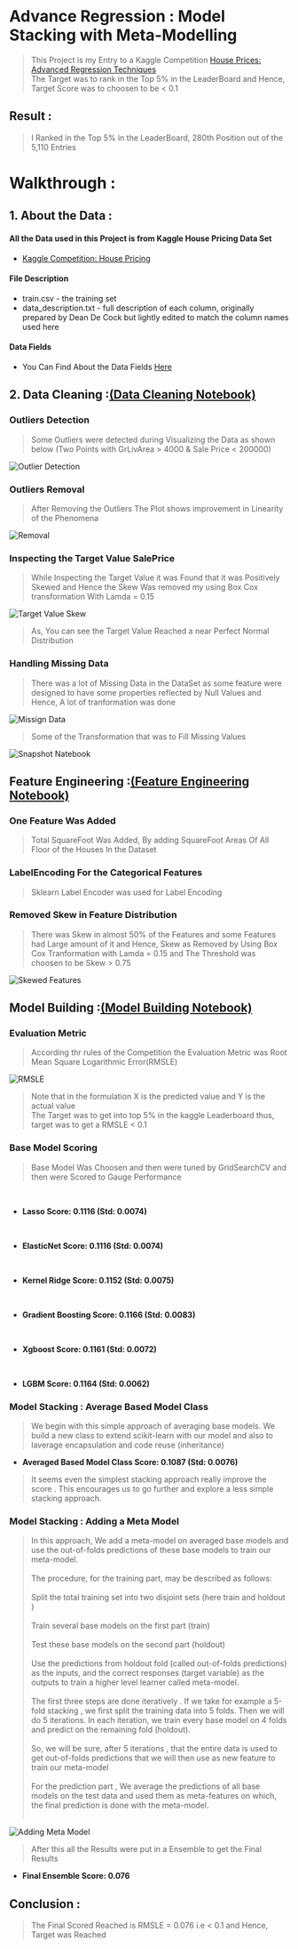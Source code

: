 # Advance Regression : Model Stacking with Meta-Modelling
> This Project is my Entry to a Kaggle Competition [House Prices: Advanced Regression Techniques](https://www.kaggle.com/c/house-prices-advanced-regression-techniques)<br>
The Target was to rank in the Top 5% in the LeaderBoard and Hence, Target Score was to choosen to be < 0.1 

## Result : 
> I Ranked in the Top 5% in the LeaderBoard, 280th Position out of the 5,110 Entries

# Walkthrough :

## 1. About the Data :

#### All the Data used in this Project is from Kaggle House Pricing Data Set

- [Kaggle Competition: House Pricing](https://www.kaggle.com/c/house-prices-advanced-regression-techniques/data)

#### File Description 

- train.csv - the training set
- data_description.txt - full description of each column, originally prepared by Dean De Cock but lightly edited to match the column names used here

#### Data Fields

- You Can Find About the Data Fields [Here](https://github.com/ITrustNumbers/Advance_Regression_Model_Stacking_Kaggle/tree/master/Original_DataSet)

## 2. Data Cleaning :[(Data Cleaning Notebook)](https://github.com/ITrustNumbers/Advance_Regression_Model_Stacking_Kaggle/blob/master/Data%20Cleaning.ipynb)

### Outliers Detection 

> Some Outliers were detected during Visualizing the Data as shown below (Two Points with GrLivArea > 4000 & Sale Price < 200000)

![Outlier Detection](https://github.com/ITrustNumbers/Advance_Regression_Model_Stacking_Kaggle/blob/master/Visualizations/Checking_Outliers.png)

### Outliers Removal

> After Removing the Outliers The Plot shows improvement in Linearity of the Phenomena

![Removal](https://github.com/ITrustNumbers/Advance_Regression_Model_Stacking_Kaggle/blob/master/Visualizations/Removed_Outliers.png)

### Inspecting the Target Value SalePrice 

> While Inspecting the Target Value it was Found that it was Positively Skewed and Hence the Skew Was removed my using Box Cox transformation With Lamda = 0.15

![Target Value Skew](https://github.com/ITrustNumbers/Advance_Regression_Model_Stacking_Kaggle/blob/master/Visualizations/TargetValue_Skew.png)

> As, You can see the Target Value Reached a near Perfect Normal Distribution

### Handling Missing Data 

> There was a lot of Missing Data in the DataSet as some feature were designed to have some properties reflected by Null Values and Hence, A lot of tranformation was done

![Missign Data](https://github.com/ITrustNumbers/Advance_Regression_Model_Stacking_Kaggle/blob/master/Visualizations/MissingData_Percentage.png)

> Some of the Transformation that was to Fill Missing Values 

![Snapshot Natebook](https://github.com/ITrustNumbers/Advance_Regression_Model_Stacking_Kaggle/blob/master/_Images/Fill_MissingValues.PNG)

## Feature Engineering :[(Feature Engineering Notebook)](https://github.com/ITrustNumbers/Advance_Regression_Model_Stacking_Kaggle/blob/master/Feature%20Engineering.ipynb)

### One Feature Was Added

> Total SquareFoot Was Added, By adding SquareFoot Areas Of All Floor of the Houses In the Dataset

### LabelEncoding For the Categorical Features

> Sklearn Label Encoder was used for Label Encoding

### Removed Skew in Feature Distribution

> There was Skew in almost 50% of the Features and some Features had Large amount of it and Hence, Skew as Removed by Using Box Cox Tranformation with Lamda = 0.15 and The Threshold was choosen to be Skew > 0.75

![Skewed Features](https://github.com/ITrustNumbers/Advance_Regression_Model_Stacking_Kaggle/blob/master/_Images/Skewed_Feat.png)

## Model Building :[(Model Building Notebook)](https://github.com/ITrustNumbers/Advance_Regression_Model_Stacking_Kaggle/blob/master/Model%20Building.ipynb)

### Evaluation Metric

> According thr rules of the Competition the Evaluation Metric was Root Mean Square Logarithmic Error(RMSLE)

![RMSLE](https://github.com/ITrustNumbers/Advance_Regression_Model_Stacking_Kaggle/blob/master/_Images/RMSLE.png)

> Note that in the formulation X is the predicted value and Y is the actual value <br />
The Target was to get into top 5% in the kaggle Leaderboard thus, target was to get a RMSLE < 0.1

### Base Model Scoring
> Base Model Was Choosen and then were tuned by GridSearchCV and then were Scored to Gauge Performance 
<br />

- **Lasso Score: 0.1116 (Std: 0.0074)** 
<br />

- **ElasticNet Score: 0.1116 (Std: 0.0074)**
<br />

- **Kernel Ridge Score: 0.1152 (Std: 0.0075)**
<br />

- **Gradient Boosting Score: 0.1166 (Std: 0.0083)**
<br />

- **Xgboost Score: 0.1161 (Std: 0.0072)**
<br />

- **LGBM Score: 0.1164 (Std: 0.0062)**

### Model Stacking : Average Based Model Class

> We begin with this simple approach of averaging base models. We build a new class to extend scikit-learn with our model and also to laverage encapsulation and code reuse (inheritance)

- **Averaged Based Model Class Score: 0.1087 (Std: 0.0076)**

> It seems even the simplest stacking approach really improve the score . This encourages us to go further and explore a less simple stacking approach.

### Model Stacking : Adding a Meta Model

> In this approach, We add a meta-model on averaged base models and use the out-of-folds predictions of these base models to train our meta-model.<br><br>
The procedure, for the training part, may be described as follows:<br><br>
Split the total training set into two disjoint sets (here train and holdout )<br><br>
Train several base models on the first part (train)<br><br>
Test these base models on the second part (holdout)<br><br>
Use the predictions from holdout fold (called out-of-folds predictions) as the inputs, and the correct responses (target variable) as the outputs to train a higher level learner called meta-model.<br><br>
The first three steps are done iteratively . If we take for example a 5-fold stacking , we first split the training data into 5 folds. Then we will do 5 iterations. In each iteration, we train every base model on 4 folds and predict on the remaining fold (holdout).<br><br>
So, we will be sure, after 5 iterations , that the entire data is used to get out-of-folds predictions that we will then use as new feature to train our meta-model<br><br>
For the prediction part , We average the predictions of all base models on the test data and used them as meta-features on which, the final prediction is done with the meta-model.<br><br>

![Adding Meta Model](https://github.com/ITrustNumbers/Advance_Regression_Model_Stacking_Kaggle/blob/master/_Images/Meta-Model.jpg)

> After this all the Results were put in a Ensemble to get the Final Results

- **Final Ensemble Score: 0.076**

## Conclusion :

> The Final Scored Reached is RMSLE = 0.076 i.e < 0.1 and Hence, Target was Reached

